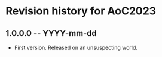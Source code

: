 # Revision history for AoC2023

## 1.0.0.0 -- YYYY-mm-dd

* First version. Released on an unsuspecting world.
